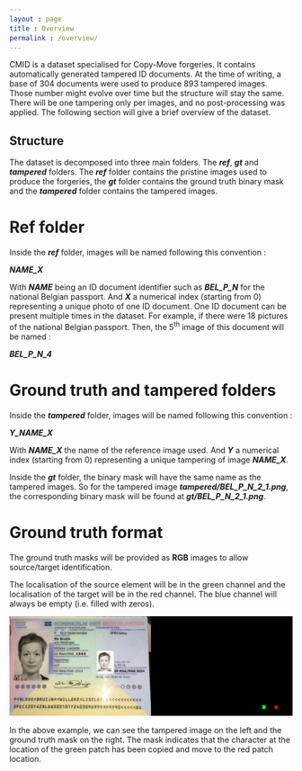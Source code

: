 ```yaml
---
layout : page
title : Overview
permalink : /overview/
---
```


CMID is a dataset specialised for Copy-Move forgeries. It contains 
automatically generated tampered ID documents. 
At the time of writing, a base of 304 documents were used to produce 893 tampered images.
Those number might evolve over time but the structure will stay the same.
There will be one tampering only per images, and no post-processing was
applied.
The following section will give a brief overview of the dataset.

<h2>Structure</h2>

The dataset is decomposed into three main folders. The ***ref***, ***gt*** and ***tampered*** folders.
The ***ref*** folder contains the pristine images used to produce the forgeries, the ***gt*** folder contains
the ground truth binary mask and the ***tampered*** folder contains the tampered images.

<h1>Ref folder</h1>

Inside the ***ref*** folder, images will be named following this convention  :

***NAME_X***

With ***NAME*** being an ID document identifier such as ***BEL_P_N*** for the national Belgian passport. 
And  ***X*** a numerical index (starting from 0) representing a unique photo of one ID document.
One ID document can be present multiple times in the dataset. For example, if there were 18 pictures of 
the national Belgian passport. Then, the 5<sup>th</sup> image of this document will be named :

***BEL_P_N_4***

<h1>Ground  truth and tampered folders</h1>

Inside the ***tampered*** folder, images will be named following this convention : 

***Y_NAME_X***

With ***NAME_X*** the name of the reference image used. And  ***Y*** a numerical index (starting from 0)
representing a unique tampering of image ***NAME_X***.

Inside the ***gt*** folder, the binary mask will have the same name as the tampered images. 
So for the tampered image ***tampered/BEL_P_N_2_1.png***, the corresponding binary mask
will be found at ***gt/BEL_P_N_2_1.png***.


<h1>Ground truth format</h1>

The ground truth masks will be provided as **RGB** images to allow source/target identification.

The localisation of the source element will be in the green channel and the localisation of the target 
will be in the red channel. The blue channel will always be empty (i.e. filled with zeros).

![Example of tampering](/img/example.jpg)

In the above example, we can see the tampered image on the left and the ground truth mask on the right. 
The mask indicates that the character at the location of the green patch has been copied and move to the red
patch location.

